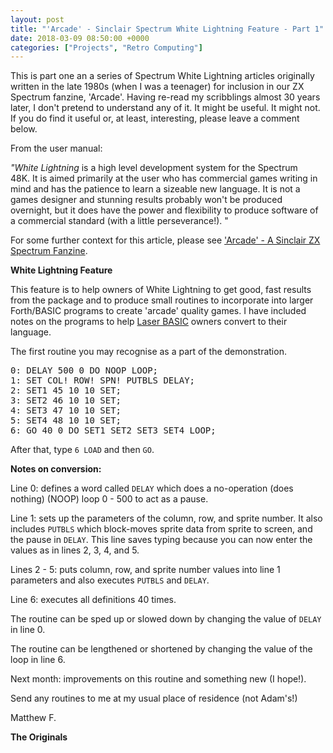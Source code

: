 ```yaml
---
layout: post
title: "'Arcade' - Sinclair Spectrum White Lightning Feature - Part 1"
date: 2018-03-09 08:50:00 +0000
categories: ["Projects", "Retro Computing"]
---
```


This is part one an a series of Spectrum White Lightning articles originally written in the late 1980s (when I was a teenager) for inclusion in our ZX Spectrum fanzine, 'Arcade'. Having re-read my scribblings almost 30 years later, I don't pretend to understand any of it. It might be useful. It might not. If you do find it useful or, at least, interesting, please leave a comment below.

From the user manual:

*"White Lightning*&nbsp;is a high level development system for the Spectrum 48K.&nbsp;It is aimed primarily at the user who has commercial games writing in mind and has the patience to learn a sizeable new language. It is not a games designer and stunning results probably won't be produced overnight, but it does have the power and flexibility to produce software of a commercial standard (with a little perseverance!). "

<p>For some further context for this article, please see <a href="{{ site.baseurl }}/arcade-a-sinclair-zx-spectrum-fanzine/">'Arcade' - A Sinclair ZX Spectrum Fanzine</a>.</p>

**White Lightning Feature**

<p>This feature is to help owners of White Lightning to get good, fast results from the package and to produce small routines to incorporate into larger Forth/BASIC programs to create 'arcade' quality games. I have included notes on the programs to help <a href="http://www.worldofspectrum.org/infoseekid.cgi?id=0008327">Laser BASIC</a> owners convert to their language.</p>

The first routine you may recognise as a part of the demonstration.

<pre>0: DELAY 500 0 DO NOOP LOOP;<br>1: SET&nbsp;COL!&nbsp;ROW!&nbsp;SPN!&nbsp;PUTBLS&nbsp;DELAY;<br>2: SET1 45 10 10 SET;<br>3: SET2 46 10 10 SET;<br>4: SET3 47 10 10 SET;<br>5: SET4 48 10 10 SET;<br>6: GO 40 0 DO SET1 SET2 SET3 SET4 LOOP;</pre>

After that, type&nbsp;<code>6 LOAD</code> and then <code>GO</code>.

**Notes on conversion:**

Line 0: defines a word called <code>DELAY</code> which does a no-operation (does nothing) (NOOP) loop 0 - 500 to act as a pause.

Line 1: sets up the parameters of the column, row, and sprite number. It also includes&nbsp;<code>PUTBLS</code> which block-moves sprite data from sprite to screen, and the pause in <code>DELAY</code>. This line saves typing because you can now enter the values as in lines 2, 3, 4, and 5.

Lines 2 - 5: puts column, row, and sprite number values into line 1 parameters and also executes <code>PUTBLS</code> and <code>DELAY</code>.

Line 6: executes all definitions 40 times.

The routine can be sped up or slowed down by changing the value of <code>DELAY</code> in line 0.

The routine can be lengthened or shortened by changing the value of the loop in line 6.

Next month: improvements on this routine and something new (I hope!).

Send any routines to me at my usual place of residence (not Adam's!)

Matthew F.

**The Originals**

<figure><figure><a href="{{ site.baseurl }}/wp-content/uploads/2022/12/IMG_2230-e1520611800537-scaled.jpg"><img src="https://www.circleseven.co.uk/wp-content/uploads/2022/12/IMG_2230-e1520611800537-225x300.jpg" alt="" class="wp-image-88" style="border-radius:6px"/></a></figure>

<figure><a href="{{ site.baseurl }}/wp-content/uploads/2022/12/IMG_2231-e1520611813740-scaled.jpg"><img src="https://www.circleseven.co.uk/wp-content/uploads/2022/12/IMG_2231-e1520611813740-225x300.jpg" alt="" class="wp-image-91" style="border-radius:6px"/></a></figure>
</figure>
